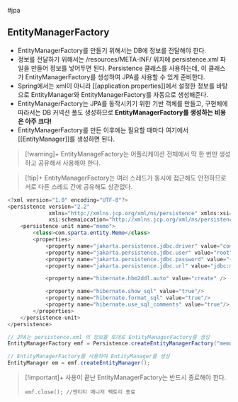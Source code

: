 #jpa 

## EntityManagerFactory
+ EntityManagerFactory를 만들기 위해서는 DB에 정보를 전달해야 한다.
+ 정보를 전달하기 위해서는 /resources/META-INF/ 위치에 persistence.xml 파일을 만들어 정보를 넣어두면 된다. Persistence 클래스를 사용하는데, 이 클래스가 EntityManagerFactory를 생성하여 JPA를 사용할 수 있게 준비한다.
+ Spring에서는 xml이 아니라 [[application.properties]]에서 설정한 정보를 바탕으로 EntityManager와 EntityManagerFactory를 자동으로 생성해준다.
+ EntityManagerFactory는 JPA를 동작시키기 위한 기반 객체를 만들고, 구현체에 따라서는 DB 커넥션 풀도 생성하므로 **EntityManagerFactory를 생성하는 비용은 아주 크다!**
+ EntityManagerFactory를 만든 이후에는 필요할 때마다 여기에서 [[EntityManager]]를 생성하면 된다.

> [!warning]+ 
> EntityManageFactory는 어플리케이션 전체에서 딱 한 번만 생성하고 공유해서 사용해야 한다.
> 

> [!tip]+ 
> EntityManagerFactory는 여러 스레드가 동시에 접근해도 안전하므로 서로 다른 스레드 간에 공유해도 상관없다.

```java
<?xml version="1.0" encoding="UTF-8"?>
<persistence version="2.2"
             xmlns="http://xmlns.jcp.org/xml/ns/persistence" xmlns:xsi="http://www.w3.org/2001/XMLSchema-instance"
             xsi:schemaLocation="http://xmlns.jcp.org/xml/ns/persistence http://xmlns.jcp.org/xml/ns/persistence/persistence_2_2.xsd">
    <persistence-unit name="memo">
        <class>com.sparta.entity.Memo</class>
        <properties>
            <property name="jakarta.persistence.jdbc.driver" value="com.mysql.cj.jdbc.Driver"/>
            <property name="jakarta.persistence.jdbc.user" value="root"/>
            <property name="jakarta.persistence.jdbc.password" value="{비밀번호}"/>
            <property name="jakarta.persistence.jdbc.url" value="jdbc:mysql://localhost:3306/memo"/>

            <property name="hibernate.hbm2ddl.auto" value="create" />

            <property name="hibernate.show_sql" value="true"/>
            <property name="hibernate.format_sql" value="true"/>
            <property name="hibernate.use_sql_comments" value="true"/>
        </properties>
    </persistence-unit>
</persistence>
```

```java
// JPA는 persistence.xml 의 정보를 토대로 EntityManagerFactory를 생성
EntityManagerFactory emf = Persistence.createEntityManagerFactory("memo");

// EntityManagerFactory를 사용하여 EntityManager를 생성
EntityManager em = emf.createEntityManager();
```

> [!important]+ 
> 사용이 끝난 EntityManagerFactory는 반드시 종료해야 한다.
> 
> `emf.close(); //엔티티 매니저 팩토리 종료`

